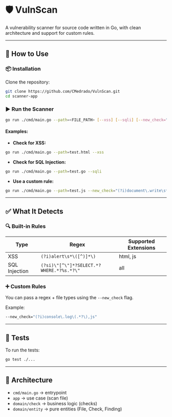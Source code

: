 # 🛡️ VulnScan

A vulnerability scanner for source code written in Go, with clean architecture and support for custom rules.

---

## 🚀 How to Use

### 📦 Installation

Clone the repository:

```bash
git clone https://github.com/CMedrado/VulnScan.git
cd scanner-app
```

### ▶️ Run the Scanner

```bash
go run ./cmd/main.go --path=<FILE_PATH> [--xss] [--sqli] [--new_check="<REGEX>,<ext1>,<ext2>"]
```

#### Examples:

* **Check for XSS:**

```bash
go run ./cmd/main.go --path=test.html --xss
```

* **Check for SQL Injection:**

```bash
go run ./cmd/main.go --path=test.go --sqli
```

* **Use a custom rule:**

```bash
go run ./cmd/main.go --path=test.js --new_check="(?i)document\.write\s*\(.*?\),js,html"
```

---

## ✅ What It Detects

### 🔍 Built-in Rules

| Type          | Regex                                    | Supported Extensions |
| ------------- | ---------------------------------------- | -------------------- |
| XSS           | `(?i)alert\s*\([^)]*\)`                  | html, js             |
| SQL Injection | `(?si)\"[^\"]*?SELECT.*?WHERE.*?%s.*?\"` | all                  |

### ➕ Custom Rules

You can pass a regex + file types using the `--new_check` flag.

Example:

```bash
--new_check="(?i)console\.log\(.*?\),js"
```

---

## 🧪 Tests

To run the tests:

```bash
go test ./...
```

---

## 🧱 Architecture

* `cmd/main.go` → entrypoint
* `app` → use case (scan file)
* `domain/check` → business logic (checks)
* `domain/entity` → pure entities (File, Check, Finding)

